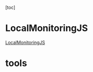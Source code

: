 

[toc]

# LocalMonitoringJS

[LocalMonitoringJS](https://github.com/lewei50/iammeter/tree/master/LocalMonitoringJS)

# tools

